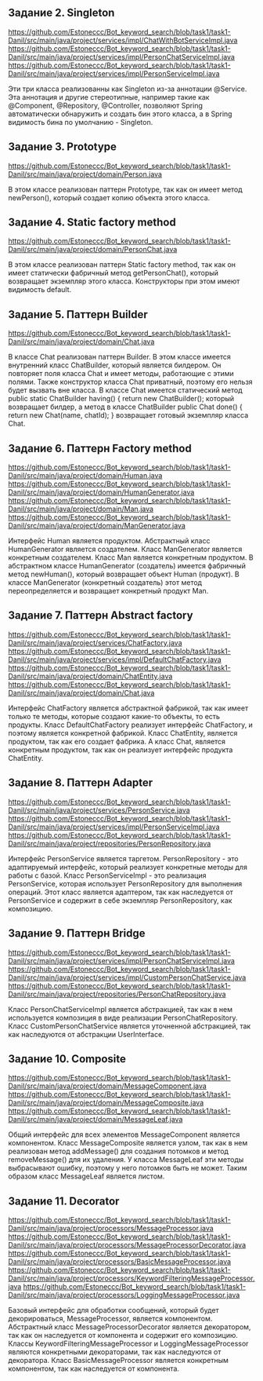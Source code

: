 ## Задание 2. Singleton

https://github.com/Estoneccc/Bot_keyword_search/blob/task1/task1-Danil/src/main/java/project/services/impl/ChatWithBotServiceImpl.java
https://github.com/Estoneccc/Bot_keyword_search/blob/task1/task1-Danil/src/main/java/project/services/impl/PersonChatServiceImpl.java
https://github.com/Estoneccc/Bot_keyword_search/blob/task1/task1-Danil/src/main/java/project/services/impl/PersonServiceImpl.java

Эти три класса реализованны как Singleton из-за аннотации @Service.
Эта аннотация и другие стереотипные, например
такие как @Component, @Repository, @Controller,
позволяют Spring автоматически обнаружить
и создать бин этого класса, а в Spring видимость бина
по умолчанию - Singleton.

## Задание 3. Prototype

https://github.com/Estoneccc/Bot_keyword_search/blob/task1/task1-Danil/src/main/java/project/domain/Person.java

В этом классе реализован паттерн Prototype,
так как он имеет метод newPerson(), который создает
копию объекта этого класса.

## Задание 4. Static factory method

https://github.com/Estoneccc/Bot_keyword_search/blob/task1/task1-Danil/src/main/java/project/domain/PersonChat.java

В этом классе реализован паттерн Static factory method,
так как он имеет статически фабричный метод getPersonChat(),
который возвращает экземпляр этого класса. Конструкторы при этом
имеют видимость default.

## Задание 5. Паттерн Builder

https://github.com/Estoneccc/Bot_keyword_search/blob/task1/task1-Danil/src/main/java/project/domain/Chat.java

В классе Chat реализован паттерн Builder. В этом классе имеется
внутренний класс ChatBuilder, который является билдером.
Он повторяет поля класса Chat и имеет методы, работающие
с этими полями. Также конструктор класса Chat приватный,
поэтому его нельзя будет вызвать вне класса. В классе Chat
имеется статический метод
public static ChatBuilder having() {
return new ChatBuilder();
который возвращает билдер, а метод в классе ChatBuilder
public Chat done() {
return new Chat(name, chatId);
}
возвращает готовый экземпляр класса Chat.

## Задание 6. Паттерн Factory method

https://github.com/Estoneccc/Bot_keyword_search/blob/task1/task1-Danil/src/main/java/project/domain/Human.java
https://github.com/Estoneccc/Bot_keyword_search/blob/task1/task1-Danil/src/main/java/project/domain/HumanGenerator.java
https://github.com/Estoneccc/Bot_keyword_search/blob/task1/task1-Danil/src/main/java/project/domain/Man.java
https://github.com/Estoneccc/Bot_keyword_search/blob/task1/task1-Danil/src/main/java/project/domain/ManGenerator.java

Интерфейс Human является продуктом. Абстрактный класс
HumanGenerator является создателем. Класс ManGenerator
является конкретным создателем. Класс Man является конкретным
продуктом.
В абстрактном классе HumanGenerator (создатель) имеется
фабричный метод newHuman(), который возвращает объект
Human (продукт). В классе ManGenerator (конкретный создатель)
этот метод переопределяется и возвращает конкретный продукт Man.

## Задание 7. Паттерн Abstract factory

https://github.com/Estoneccc/Bot_keyword_search/blob/task1/task1-Danil/src/main/java/project/services/ChatFactory.java
https://github.com/Estoneccc/Bot_keyword_search/blob/task1/task1-Danil/src/main/java/project/services/impl/DefaultChatFactory.java
https://github.com/Estoneccc/Bot_keyword_search/blob/task1/task1-Danil/src/main/java/project/domain/ChatEntity.java
https://github.com/Estoneccc/Bot_keyword_search/blob/task1/task1-Danil/src/main/java/project/domain/Chat.java

Интерфейс ChatFactory является абстрактной фабрикой,
так как имеет только те методы, которые создают какие-то объекты,
то есть продукты. Класс DefaultChatFactory реализует интерфейс
ChatFactory, и поэтому является конкретной фабрикой. Класс
ChatEntity, является продуктом, так как его создает фабрика.
А класс Chat, является конкретным продуктом, так как он
реализует интерфейс продукта ChatEntity.

## Задание 8. Паттерн Adapter

https://github.com/Estoneccc/Bot_keyword_search/blob/task1/task1-Danil/src/main/java/project/services/PersonService.java
https://github.com/Estoneccc/Bot_keyword_search/blob/task1/task1-Danil/src/main/java/project/services/impl/PersonServiceImpl.java
https://github.com/Estoneccc/Bot_keyword_search/blob/task1/task1-Danil/src/main/java/project/repositories/PersonRepository.java

Интерфейс PersonService является таргетом. PersonRepository - это
адаптируемый интерфейс, который реализует конкретные методы для
работы с базой. Класс PersonServiceImpl - это реализация PersonService,
которая использует PersonRepository для выполнения операций. Этот класс
является адаптером, так как наследуется от PersonService и содержит в себе экземпляр
PersonRepository, как композицию.

## Задание 9. Паттерн Bridge

https://github.com/Estoneccc/Bot_keyword_search/blob/task1/task1-Danil/src/main/java/project/services/impl/PersonChatServiceImpl.java
https://github.com/Estoneccc/Bot_keyword_search/blob/task1/task1-Danil/src/main/java/project/services/impl/CustomPersonChatService.java
https://github.com/Estoneccc/Bot_keyword_search/blob/task1/task1-Danil/src/main/java/project/repositories/PersonChatRepository.java

Класс PersonChatServiceImpl является абстракцией, так как в нем используется
композиция в виде реализации PersonChatRepository. Класс CustomPersonChatService
является уточненной абстракцией, так как наследуются от абстракции UserInterface.

## Задание 10. Composite

https://github.com/Estoneccc/Bot_keyword_search/blob/task1/task1-Danil/src/main/java/project/domain/MessageComponent.java
https://github.com/Estoneccc/Bot_keyword_search/blob/task1/task1-Danil/src/main/java/project/domain/MessageComposite.java
https://github.com/Estoneccc/Bot_keyword_search/blob/task1/task1-Danil/src/main/java/project/domain/MessageLeaf.java

Общий интерфейс для всех элементов MessageComponent является компонентом.
Класс MessageComposite
является узлом, так как в нем реализован метод addMessage()
для создания потомков и метод removeMessage() для их удаления. У класса MessageLeaf
эти методы выбрасывают ошибку,
поэтому у него потомков быть не может. Таким образом класс MessageLeaf является листом.

## Задание 11. Decorator

https://github.com/Estoneccc/Bot_keyword_search/blob/task1/task1-Danil/src/main/java/project/processors/MessageProcessor.java
https://github.com/Estoneccc/Bot_keyword_search/blob/task1/task1-Danil/src/main/java/project/processors/MessageProcessorDecorator.java
https://github.com/Estoneccc/Bot_keyword_search/blob/task1/task1-Danil/src/main/java/project/processors/BasicMessageProcessor.java
https://github.com/Estoneccc/Bot_keyword_search/blob/task1/task1-Danil/src/main/java/project/processors/KeywordFilteringMessageProcessor.java
https://github.com/Estoneccc/Bot_keyword_search/blob/task1/task1-Danil/src/main/java/project/processors/LoggingMessageProcessor.java

Базовый интерфейс для обработки сообщений, который будет декорироваться,
MessageProcessor, является компонентом. Абстрактный класс
MessageProcessorDecorator является декоратором, так как он наследуется
от компонента и содержит его композицию. Классы KeywordFilteringMessageProcessor и
LoggingMessageProcessor являются конкретными декораторами, так как наследуются от
декоратора. Класс BasicMessageProcessor является конкретным компонентом, так
как наследуется от компонента.